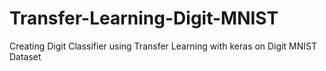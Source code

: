 # Transfer-Learning-Digit-MNIST
Creating Digit Classifier using Transfer Learning with keras on Digit MNIST Dataset
